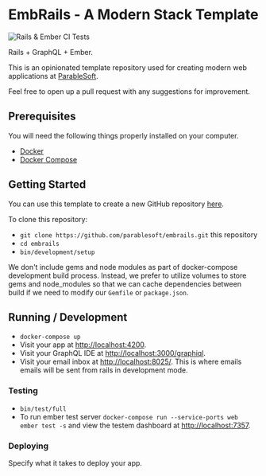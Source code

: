 # EmbRails - A Modern Stack Template

![Rails & Ember CI Tests](https://github.com/parablesoft/embrails/workflows/Rails%20&%20Ember%20CI%20Tests/badge.svg?branch=master&event=push)

Rails + GraphQL + Ember. 

This is an opinionated template repository used for creating modern web applications at [ParableSoft](https://parablesoft.com). 

Feel free to open up a pull request with any suggestions for improvement.

## Prerequisites

You will need the following things properly installed on your computer.

* [Docker](https://www.docker.com/get-started)
* [Docker Compose](https://docs.docker.com/compose/install/)

## Getting Started

You can use this template to create a new GitHub repository [here](https://github.com/parablesoft/embrails/generate).

To clone this repository: 
* `git clone https://github.com/parablesoft/embrails.git` this repository
* `cd embrails`
* `bin/development/setup`

We don't include gems and node modules as part of docker-compose development build process. Instead, we prefer to utilize volumes to store gems and node_modules so that we can cache dependencies between build if we need to modify our `Gemfile` or `package.json`. 

## Running / Development

* `docker-compose up`
* Visit your app at [http://localhost:4200](http://localhost:4200).
* Visit your GraphQL IDE at [http://localhost:3000/graphiql](http://localhost:3000/graphiql).
* Visit your email inbox at [http://localhost:8025/](http://localhost:8025/). This is where emails emails will be sent from rails in development mode.

### Testing 

* `bin/test/full`
* To run ember test server `docker-compose run --service-ports web ember test -s` and view the testem dashboard at [http://localhost:7357](http://localhost:7357/). 

### Deploying

Specify what it takes to deploy your app.
